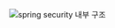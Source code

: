 ![spring security 내부 구조](https://user-images.githubusercontent.com/80241053/232438175-69f74067-8253-47db-9105-460d48a9eb37.png)
